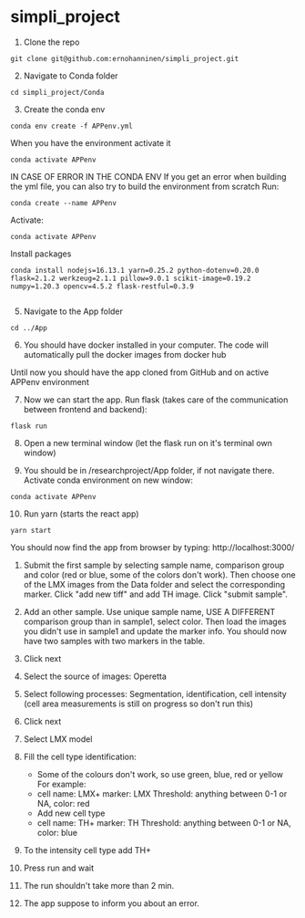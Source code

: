 # simpli_project
1. Clone the repo
```
git clone git@github.com:ernohanninen/simpli_project.git
```

2. Navigate to Conda folder
```
cd simpli_project/Conda
```

3. Create the conda env
```
conda env create -f APPenv.yml
```

When you have the environment activate it
```
conda activate APPenv
```

IN CASE OF ERROR IN THE CONDA ENV
If you get an error when building the yml file, you can also try to build the environment from scratch
Run:
```
conda create --name APPenv
```
Activate:
```
conda activate APPenv
```
Install packages
```
conda install nodejs=16.13.1 yarn=0.25.2 python-dotenv=0.20.0 flask=2.1.2 werkzeug=2.1.1 pillow=9.0.1 scikit-image=0.19.2 numpy=1.20.3 opencv=4.5.2 flask-restful=0.3.9


```

5. Navigate to the App folder
```
cd ../App
```

6. You should have docker installed in your computer. The code will automatically pull the docker images from docker hub


Until now you should have the app cloned from GitHub and on active APPenv environment

7. Now we can start the app. Run flask (takes care of the communication between frontend and backend):
```
flask run
```

8. Open a new terminal window (let the flask run on it's terminal own window)

9. You should be in /researchproject/App folder, if not navigate there. Activate conda environment on new window: 
```
conda activate APPenv
```

10. Run yarn (starts the react app)
```
yarn start
```


You should now find the app from browser by typing: http://localhost:3000/


1. Submit the first sample by selecting sample name, comparison group and color (red or blue, some of the colors don't work). Then choose one of the LMX images from the Data folder and select the corresponding marker. Click "add new tiff" and add TH image. Click "submit sample".
2. Add an other sample. Use unique sample name, USE A DIFFERENT comparison group than in sample1, select color. Then load the images you didn't use in sample1 and update the marker info. You should now have two samples with two markers in the table.
3. Click next
4. Select the source of images: Operetta
5. Select following processes: Segmentation, identification, cell intensity (cell area measurements is still on progress so don't run this)
6. Click next
7. Select LMX model
8. Fill the cell type identification: 
   - Some of the colours don't work, so use green, blue, red or yellow 
For example:
   - cell name: LMX+ marker: LMX Threshold: anything between 0-1 or NA, color: red
   - Add new cell type
   - cell name: TH+ marker: TH Threshold: anything between 0-1 or NA, color: blue
   
9. To the intensity cell type add TH+
10. Press run and wait
11. The run shouldn't take more than 2 min.
12. The app suppose to inform you about an error. 
